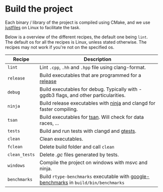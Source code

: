 # Build the project

Each binary / library of the project is compiled using CMake, and we use [justfiles](https://github.com/casey/just) on Linux to facilitate the task.


Below is a overview of the different recipes, the default one being `lint`.\
The default os for all the recipes is Linux, unless stated otherwise. The recipes may not work if you're not on the specified os.

|       Recipe      |       Description         |
| ----------------- | ------------------------- |
|       `lint`      |   Lint `.cpp`, `.hh` and `.hpp` file using clang-format.    |
|       `release`   |   Build executables that are programmed for a [release](https://en.wikipedia.org/wiki/Software_release_life_cycle)    |
|       `debug`     |   Build executables for debug. Typically with -ggdb3 flags, and other particularities.    |
|       `ninja`     |   Build release executables with [ninja](https://github.com/ninja-build/ninja) and clangd for faster compiling.   |
|       `tsan`      |   Build executables for [tsan](https://clang.llvm.org/docs/ThreadSanitizer.html). Will check for data races, ...    |
|       `tests`     |   Build and run tests with clangd and [gtests](https://github.com/google/googletest).    |
|       `clean`     |   Clean executables.  |
|       `fclean`    |   Delete build folder and call `clean`    |
|   `clean_tests`   |   Delete *.gc* files generated by tests.  |
|       `windows`   |   Compile the project on windows with msvc and ninja. |
|   `benchmarks`    |   Build `rtype-benchmarks` executable with [google-benchmarks](https://github.com/google/benchmark) in `build/bin/benchmarks` |
